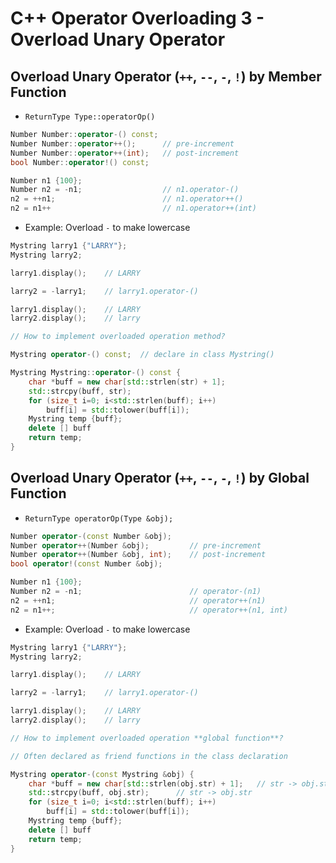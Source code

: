 # C++ Operator Overloading 3 - Overload Unary Operator

## Overload Unary Operator (`++`, `--`, `-`, `!`) by Member Function

+ `ReturnType Type::operatorOp()`
```C++
Number Number::operator-() const;
Number Number::operator++();      // pre-increment
Number Number::operator++(int);   // post-increment
bool Number::operator!() const;

Number n1 {100}; 
Number n2 = -n1;                  // n1.operator-()
n2 = ++n1;                        // n1.operator++()
n2 = n1++                         // n1.operator++(int)
```

+ Example: Overload `-` to make lowercase
```C++
Mystring larry1 {"LARRY"};
Mystring larry2;

larry1.display();    // LARRY

larry2 = -larry1;    // larry1.operator-()

larry1.display();    // LARRY
larry2.display();    // larry

// How to implement overloaded operation method?
```

```C++
Mystring operator-() const;  // declare in class Mystring()

Mystring Mystring::operator-() const {
	char *buff = new char[std::strlen(str) + 1];
	std::strcpy(buff, str);
	for (size_t i=0; i<std::strlen(buff); i++)
		buff[i] = std::tolower(buff[i]);
	Mystring temp {buff};
	delete [] buff
	return temp;
}
```

## Overload Unary Operator (`++`, `--`, `-`, `!`) by Global Function

+ `ReturnType operatorOp(Type &obj);`
```C++
Number operator-(const Number &obj);
Number operator++(Number &obj);         // pre-increment
Number operator++(Number &obj, int);    // post-increment
bool operator!(const Number &obj);

Number n1 {100};
Number n2 = -n1;                        // operator-(n1)
n2 = ++n1;                              // operator++(n1)
n2 = n1++;                              // operator++(n1, int)
```

+ Example: Overload `-` to make lowercase
```C++
Mystring larry1 {"LARRY"};
Mystring larry2;

larry1.display();    // LARRY

larry2 = -larry1;    // larry1.operator-()

larry1.display();    // LARRY
larry2.display();    // larry

// How to implement overloaded operation **global function**?
```

```C++
// Often declared as friend functions in the class declaration

Mystring operator-(const Mystring &obj) {
	char *buff = new char[std::strlen(obj.str) + 1];   // str -> obj.str, since it is no longer a method any more
	std::strcpy(buff, obj.str);      // str -> obj.str
	for (size_t i=0; i<std::strlen(buff); i++)
		buff[i] = std::tolower(buff[i]);
	Mystring temp {buff};
	delete [] buff
	return temp;
}
```